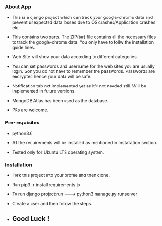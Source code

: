 ### About App

- This is a django project which can track your google-chrome data and prevent unexpected data losses due to OS crashes/Application crashes etc.

- This contains two parts. The ZIP(tar) file contains all the necessary files to track the google-chrome data. You only have to follw the installation guide lines.

- Web Site will show your data according to different categories.

- You can set passwords and username for the web sites you are usually login. Son you do not have to remember the passwords. Passwords are encrypted hence your data will be safe.

- Notification tab not implemented yet as it's not needed still. Will be implemented in future versions.

- MongoDB Atlas has been used as the database.

- PRs are welcome.

### Pre-requisites

- python3.6

- All the requirements will be installed as mentioned in Installation section.

- Tested only for Ubuntu LTS operating system.

### Installation

- Fork this project into your profile and then clone.

- Run pip3 -r install requirements.txt

- To run django project:run ---> python3 manage.py runserver

- Create a user and then follow the steps.

- ## Good Luck !

